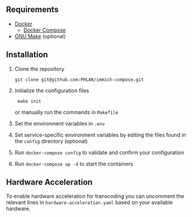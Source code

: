 Requirements
------------

  - [Docker](https://www.docker.com)
    - [Docker Compose](https://docs.docker.com/compose/)
  - [GNU Make](https://www.gnu.org/software/make/) (optional)

Installation
------------
  
  1. Clone the repository

         git clone git@github.com:PHLAK/immich-compose.git

  2. Initialize the configuration files

          make init

     or manually run the commands in `Makefile`

  3. Set the environment variables in `.env`

  4. Set service-specific environment variables by editing the files found in the `config` directory (optional)

  5. Run `docker-compose config` to validate and confirm your configuration

  6. Run `docker-compose up -d` to start the containers

Hardware Acceleration
---------------------

To enable hardware acceleration for transcoding you can uncomment the relevant
lines in `hardware-acceleration.yaml` based on your available hardware.
